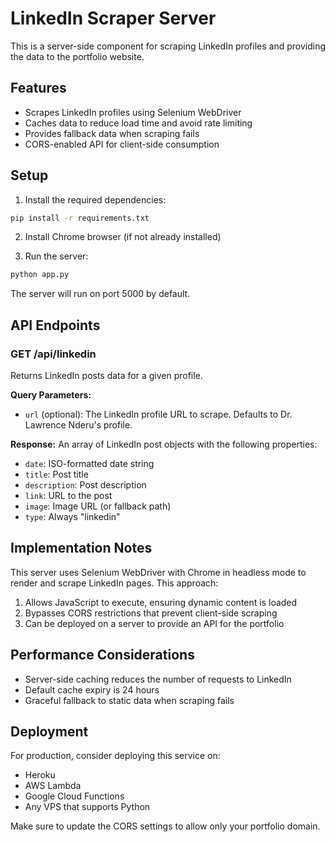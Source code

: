 # LinkedIn Scraper Server

This is a server-side component for scraping LinkedIn profiles and providing the data to the portfolio website.

## Features

- Scrapes LinkedIn profiles using Selenium WebDriver
- Caches data to reduce load time and avoid rate limiting
- Provides fallback data when scraping fails
- CORS-enabled API for client-side consumption

## Setup

1. Install the required dependencies:

```bash
pip install -r requirements.txt
```

2. Install Chrome browser (if not already installed)

3. Run the server:

```bash
python app.py
```

The server will run on port 5000 by default.

## API Endpoints

### GET /api/linkedin

Returns LinkedIn posts data for a given profile.

**Query Parameters:**
- `url` (optional): The LinkedIn profile URL to scrape. Defaults to Dr. Lawrence Nderu's profile.

**Response:**
An array of LinkedIn post objects with the following properties:
- `date`: ISO-formatted date string
- `title`: Post title
- `description`: Post description
- `link`: URL to the post
- `image`: Image URL (or fallback path)
- `type`: Always "linkedin"

## Implementation Notes

This server uses Selenium WebDriver with Chrome in headless mode to render and scrape LinkedIn pages. This approach:

1. Allows JavaScript to execute, ensuring dynamic content is loaded
2. Bypasses CORS restrictions that prevent client-side scraping
3. Can be deployed on a server to provide an API for the portfolio

## Performance Considerations

- Server-side caching reduces the number of requests to LinkedIn
- Default cache expiry is 24 hours
- Graceful fallback to static data when scraping fails

## Deployment

For production, consider deploying this service on:
- Heroku
- AWS Lambda
- Google Cloud Functions
- Any VPS that supports Python

Make sure to update the CORS settings to allow only your portfolio domain. 